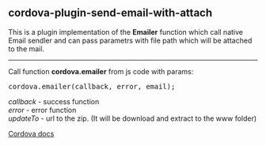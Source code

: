 <!--
#
# Licensed to the Apache Software Foundation (ASF) under one
# or more contributor license agreements.  See the NOTICE file
# distributed with this work for additional information
# regarding copyright ownership.  The ASF licenses this file
# to you under the Apache License, Version 2.0 (the
# "License"); you may not use this file except in compliance
# with the License.  You may obtain a copy of the License at
#
# http://www.apache.org/licenses/LICENSE-2.0
#
# Unless required by applicable law or agreed to in writing,
# software distributed under the License is distributed on an
# "AS IS" BASIS, WITHOUT WARRANTIES OR CONDITIONS OF ANY
#  KIND, either express or implied.  See the License for the
# specific language governing permissions and limitations
# under the License.
#
-->

cordova-plugin-send-email-with-attach
------------------------

This is a plugin implementation of the <b>Emailer</b> function which call native Email sendler and can pass parametrs with file path which will be attached to the mail. 

------------------------
Call function <b>cordova.emailer</b> from js code with params:

  <pre>cordova.emailer(callback, error, email);</pre>
  
  <i>callback</i> - success function<br/>
  <i>error</i> - error function<br/>
  <i>updateTo</i> - url to the zip. (It will be download and extract to the www folder)<br/> 
  
  <a href="http://cordova.apache.org/docs/en/3.5.0/guide_hybrid_plugins_index.md.html#Plugin%20Development%20Guide">Cordova docs</a>
